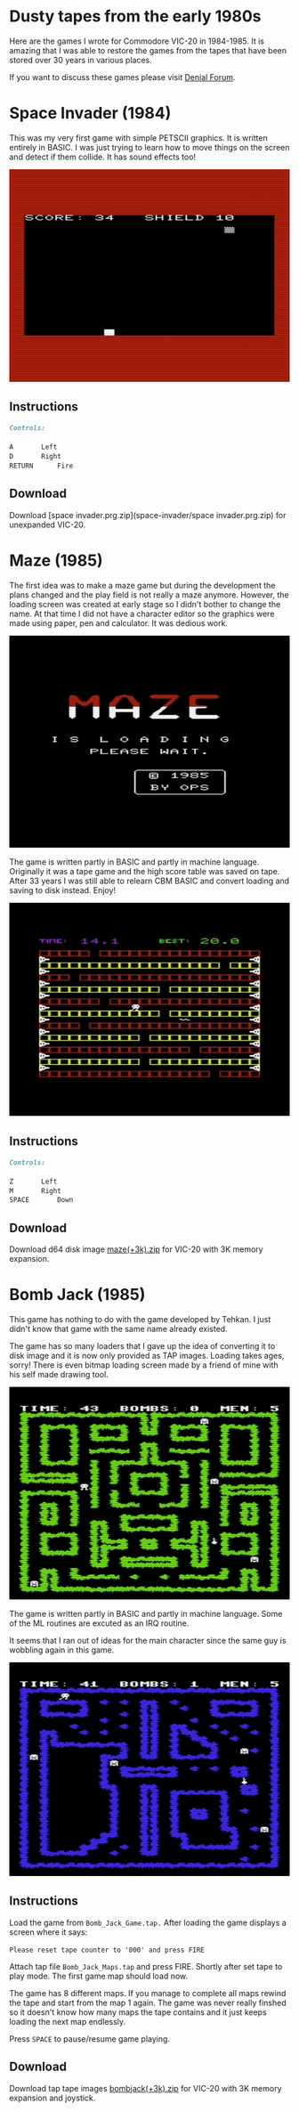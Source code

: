 # Dusty tapes from the early 1980s

Here are the games I wrote for Commodore VIC-20 in 1984-1985. It is
amazing that I was able to restore the games from the tapes that have
been stored over 30 years in various places.

If you want to discuss these games please visit
[Denial Forum](http://sleepingelephant.com/ipw-web/bulletin/bb/viewtopic.php?t=9084).

# Space Invader (1984)

This was my very first game with simple PETSCII graphics. It is written
entirely in BASIC. I was just trying to learn how to move things on the
screen and detect if them collide. It has sound effects too!

![Image](space-invader/screenshot1.png)

## Instructions

```markdown
Controls:

A		Left
D		Right
RETURN		Fire
```

## Download

Download [space invader.prg.zip](space-invader/space invader.prg.zip) for
unexpanded VIC-20.

# Maze (1985)

The first idea was to make a maze game but during the development
the plans changed and the play field is not really a maze anymore.
However, the loading screen was created at early stage so I didn't
bother to change the name. At that time I did not have a character editor
so the graphics were made using paper, pen and calculator.
It was dedious work.

![Image](maze/screenshot0.png)

The game is written partly in BASIC and partly in machine language.
Originally it was a tape game and the high score table was saved on tape.
After 33 years I was still able to relearn CBM BASIC and convert
loading and saving to disk instead. Enjoy!

![Image](maze/screenshot1.png)

## Instructions

```markdown
Controls:

Z		Left
M		Right
SPACE		Down
```

## Download

Download d64 disk image [maze(+3k).zip](maze/maze(+3k).zip) for
VIC-20 with 3K memory expansion.

# Bomb Jack (1985)

This game has nothing to do with the game developed by Tehkan.
I just didn't know that game with the same name already existed.

The game has so many loaders that I gave up the idea of converting it to disk
image and it is now only provided as TAP images. Loading takes ages, sorry!
There is even bitmap loading screen made by a friend of mine with
his self made drawing tool.

![Image](bombjack/screenshot1.png)

The game is written partly in BASIC and partly in machine language. Some of
the ML routines are excuted as an IRQ routine.

It seems that I ran out of ideas for the main character since the same
guy is wobbling again in this game.

![Image](bombjack/screenshot2.png)

## Instructions

Load the game from `Bomb_Jack_Game.tap.` After loading the game displays
a screen where it says:

`Please reset tape counter to '000' and press FIRE`

Attach tap file `Bomb_Jack_Maps.tap` and press FIRE. Shortly after set tape
to play mode. The first game map should load now.

The game has 8 different maps. If you manage to complete all maps rewind
the tape and start from the map 1 again. The game was never really finshed so
it doesn't know how many maps the tape contains and it just keeps loading
the next map endlessly.

Press `SPACE` to pause/resume game playing.

## Download

Download tap tape images [bombjack(+3k).zip](bombjack/bombjack(+3k).zip) for
VIC-20 with 3K memory expansion and joystick.
